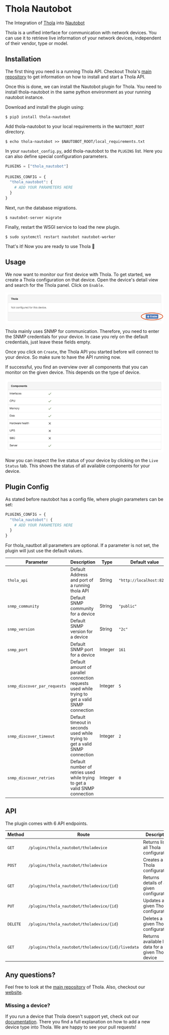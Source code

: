 # Thola Nautobot
The Integration of [Thola](https://github.com/inexio/thola) into [Nautobot](https://github.com/nautobot/nautobot)

Thola is a unified interface for communication with network devices. You can use it to retrieve live information of your network devices, independent of their vendor, type or model.

## Installation

The first thing you need is a running Thola API. Checkout Thola's [main repository](https://github.com/inexio/thola) to get information on how to install and start a Thola API.

Once this is done, we can install the Nautobot plugin for Thola.
You need to install thola-nautobot in the same python environment as your running nautobot instance.

Download and install the plugin using:

```
$ pip3 install thola-nautobot
```

Add thola-nautobot to your local requirements in the `NAUTOBOT_ROOT` directory.

```
$ echo thola-nautobot >> $NAUTOBOT_ROOT/local_requirements.txt
```

In your `nautobot_config.py`, add thola-nautobot to the `PLUGINS` list. Here you can also define special configuration parameters.

```python
PLUGINS = ["thola_nautobot"]

PLUGINS_CONFIG = {
  "thola_nautobot": {
    # ADD YOUR PARAMETERS HERE
  }
}
```

Next, run the database migrations.

```
$ nautobot-server migrate
```

Finally, restart the WSGI service to load the new plugin.

```
$ sudo systemctl restart nautobot nautobot-worker
```

That's it! Now you are ready to use Thola 🎉

## Usage

We now want to monitor our first device with Thola. To get started, we create a Thola configuration on that device. Open the device's detail view and search for the Thola panel. Click on `Enable`.

<img src="docs/img/enable_thola.png" alt="">

Thola mainly uses SNMP for communication. Therefore, you need to enter the SNMP credentials for your device. In case you rely on the default credentials, just leave these fields empty.

Once you click on `Create`, the Thola API you started before will connect to your device. So make sure to have the API running now.

If successful, you find an overview over all components that you can monitor on the given device. This depends on the type of device.

<img src="docs/img/components.png" alt="">

Now you can inspect the live status of your device by clicking on the `Live Status` tab. This shows the status of all available components for your device.

## Plugin Config

As stated before nautobot has a config file, where plugin parameters can be set:

```python
PLUGINS_CONFIG = {
  "thola_nautobot": {
    # ADD YOUR PARAMETERS HERE
  }
}
```

For thola_nautbot all parameters are optional. If a parameter is not set, the plugin will just use the default values.

| Parameter | Description | Type | Default value
|---|---|---|---|
| `thola_api` | Default Address and port of a running thola API | String | `"http://localhost:8237"` |
| `snmp_community` | Default SNMP community for a device | String | `"public"` |
| `snmp_version` | Default SNMP version for a device| String | `"2c"` |
| `snmp_port` | Default SNMP port for a device | Integer | `161` |
| `snmp_discover_par_requests` | Default amount of parallel connection requests used while trying to get a valid SNMP connection | Integer | `5` |
| `snmp_discover_timeout` | Default timeout in seconds used while trying to get a valid SNMP connection | Integer | `2` |
| `snmp_discover_retries` | Default number of retries used while trying to get a valid SNMP connection | Integer | `0` |

## API

The plugin comes with 6 API endpoints.

| Method | Route | Description |
|---|---|---|
| `GET` | `/plugins/thola_nautobot/tholadevice` | Returns list of all Thola configurations |
| `POST` | `/plugins/thola_nautobot/tholadevice` | Creates a new Thola configuration |
| `GET` | `/plugins/thola_nautobot/tholadevice/{id}` | Returns details of a given configuration |
| `PUT` | `/plugins/thola_nautobot/tholadevice/{id}` | Updates a given Thola configuration |
| `DELETE` | `/plugins/thola_nautobot/tholadevice/{id}` | Deletes a given Thola configuration |
| `GET` | `/plugins/thola_nautobot/tholadevice/{id}/livedata` | Returns available live data for a given Thola device |

## Any questions?

Feel free to look at the [main repository](https://github.com/inexio/thola) of Thola. Also, checkout our [website](https://thola.io).

### Missing a device?

If you run a device that Thola doesn't support yet, check out our [documentation](https://docs.thola.io/adding-device/writing-device-classes/). There you find a full explanation on how to add a new device type into Thola. We are happy to see your pull requests!